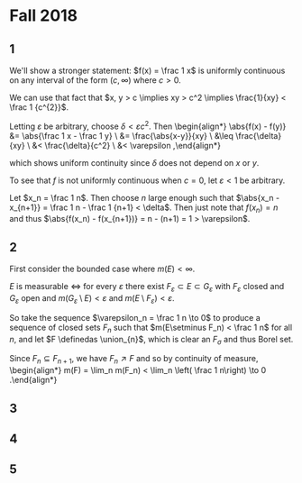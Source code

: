 #  Fall 2018

## 1

We'll show a stronger statement: $f(x) = \frac 1 x$ is uniformly continuous on any interval of the form $(c, \infty)$ where $c > 0$.

We can use that fact that $x, y > c \implies xy > c^2 \implies \frac{1}{xy} < \frac 1 {c^{2}}$.

Letting $\varepsilon$ be arbitrary, choose $\delta < \varepsilon c^2$.
Then
\begin{align*}
\abs{f(x) - f(y)}
&= \abs{\frac 1 x - \frac 1 y} \\
&= \frac{\abs{x-y}}{xy} \\
&\leq \frac{\delta}{xy} \\
&< \frac{\delta}{c^2} \\
&< \varepsilon
,\end{align*}

which shows uniform continuity since $\delta$ does not depend on $x$ or $y$.

To see that $f$ is not uniformly continuous when $c=0$, let $\varepsilon < 1$ be arbitrary.

Let $x_n = \frac 1 n$.
Then choose $n$ large enough such that $\abs{x_n - x_{n+1}} = \frac 1 n - \frac 1 {n+1} < \delta$.
Then just note that $f(x_n) = n$ and thus $\abs{f(x_n) - f(x_{n+1})} = n - (n+1) = 1 > \varepsilon$. 


## 2

First consider the bounded case where $m(E) < \infty$.

$E$ is measurable $\iff$ for every $\varepsilon$ there exist $F_\varepsilon \subset E \subset G_\varepsilon$ with $F_\varepsilon$ closed and $G_\varepsilon$ open and $m(G_\varepsilon \setminus E)< \varepsilon$ and $m(E\setminus F_\varepsilon) < \varepsilon$.

So take the sequence $\varepsilon_n = \frac 1 n \to 0$ to produce a sequence of closed sets $F_n$ such that $m(E\setminus F_n) < \frac 1 n$ for all $n$, and let $F \definedas \union_{n}$, which is clear an $F_\sigma$ and thus Borel set.

Since $F_n \subseteq F_{n+1}$, we have $F_n \nearrow F$ and so by continuity of measure,
\begin{align*}
m(F) = \lim_n m(F_n) < \lim_n \left( \frac 1 n\right) \to 0
.\end{align*}


## 3

## 4

## 5